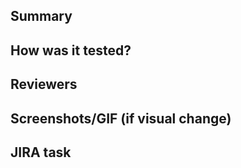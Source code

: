 ## Summary
<!--- required --->

## How was it tested?
<!--- required --->

## Reviewers
<!--- required --->

## Screenshots/GIF (if visual change)
<!--- optional —-->

## JIRA task
<!--- optional --->

